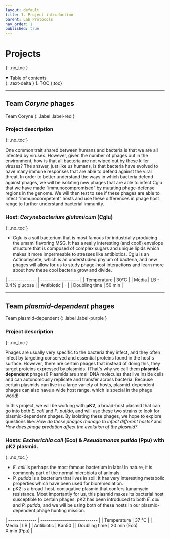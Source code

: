 ```yaml
---
layout: default
title: 1. Project introduction
parent: Lab Protocols
nav_order: 1
published: true
---
```


# Projects
{: .no_toc }

<details open markdown="block">
  <summary>
    Table of contents
  </summary>
  {: .text-delta }
1. TOC
{:toc}
</details>

---

## Team _Coryne_ phages

Team Coryne
{: .label .label-red }

### Project description
{: .no_toc }

One common trait shared between humans and bacteria is that we are all infected by viruses. However, given the number of phages out in the environment, how is that all bacteria are not wiped out by these killer viruses? The answer, just like us humans, is that bacteria have evolved to have many immune responses that are able to defend against the viral threat. In order to better understand the ways in which bacteria defend against phages, we will be isolating new phages that are able to infect Cglu that we have made “immunocompromised” by mutating phage-defense regions in the genome. We will then test to see if these phages are able to infect “immunocompetent” hosts and use these differences in phage host range to further understand bacterial immunity.

### Host: **_Corynebacterium glutamicum_ (Cglu)**
{: .no_toc }

- Cglu is a soil bacterium that is most famous for industrially producing the umami flavoring MSG. It has a really interesting (and cool!) envelope structure that is composed of complex sugars and unique lipids which makes it more impermeable to stresses like antibiotics. Cglu is an Actinomycete, which is an understudied phylum of bacteria, and new phages will allow for us to study phage-host interactions and learn more about how these cool bacteria grow and divide.

| -------------- | ------------------- |
| Temperature    | 30℃                 |
| Media          | LB - 0.4% glucose   |
| Antibiotic     | -                   |
| Doubling time  | 50 min              |

---

## Team _plasmid-dependent_ phages

Team plasmid-dependent
{: .label .label-purple }

### Project description
{: .no_toc }

Phages are usually very specific to the bacteria they infect, and they often infect by targeting conserved and essential proteins found in the host's surface. However, there are certain phages that instead of doing this, they target proteins expressed by plasmids. (That's why we call them **plasmid-dependent** phages!) Plasmids are small DNA molecules that live inside cells and can autonomously replicate and transfer across bacteria. Because certain plasmids can live in a large variety of hosts, plasmid-dependent phages can also have a wide host range, which is special in the phage world!

In this project, we will be working with **pK2**, a broad-host plasmid that can go into both *E. coli* and *P. putida*, and will use these two strains to look for plasmid-dependent phages. By isolating these phages, we hope to explore questions like: _How do these phages manage to infect different hosts?_ and _How does phage predation affect the evolution of the plasmid?_


### Hosts: _Escherichia coli_ (Eco) & _Pseudomonas putida_ (Ppu) with pK2 plasmid.
{: .no_toc }

- _E. coli_ is perhaps the most famous bacterium in labs! In nature, it is commonly part of the normal microbiota of animals.
- _P. putida_ is a bacterium that lives in soil. It has very interesting metabolic properties which have been used for bioremediation.
- pK2 is a broad-host, conjugative plasmid that confers kanamycin resistance. Most importantly for us, this plasmid makes its bacterial host susceptible to certain phages. pK2 has been introduced to both _E. coli_ and _P. putida_, and we will be using both of these hosts in our plasmid-dependent phage hunting mission.


| -------------- | ---------------------------- |
| Temperature    | 37 ℃                         |
| Media          | LB                           |
| Antibiotic     | Kan50                        |
| Doubling time  | 20 min (Eco) <br> X min (Ppu) |

